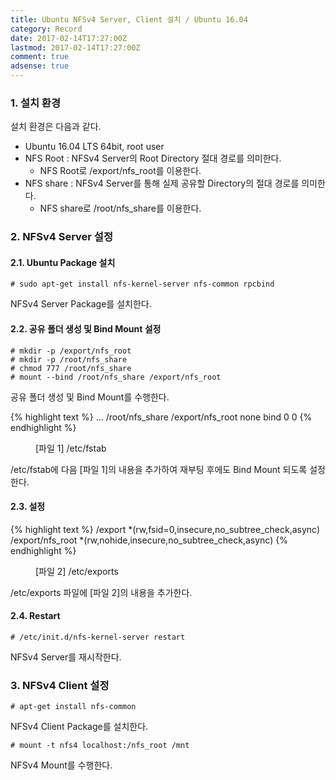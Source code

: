 ```yaml
---
title: Ubuntu NFSv4 Server, Client 설치 / Ubuntu 16.04
category: Record
date: 2017-02-14T17:27:00Z
lastmod: 2017-02-14T17:27:00Z
comment: true
adsense: true
---
```


### 1. 설치 환경

설치 환경은 다음과 같다.
* Ubuntu 16.04 LTS 64bit, root user
* NFS Root : NFSv4 Server의 Root Directory 절대 경로를 의미한다.
  * NFS Root로 /export/nfs_root를 이용한다.
* NFS share : NFSv4 Server를 통해 실제 공유할 Directory의 절대 경로를 의미한다.
  * NFS share로 /root/nfs_share를 이용한다.

### 2. NFSv4 Server 설정

#### 2.1. Ubuntu Package 설치

~~~
# sudo apt-get install nfs-kernel-server nfs-common rpcbind
~~~

NFSv4 Server Package를 설치한다.

#### 2.2. 공유 폴더 생성 및 Bind Mount 설정

~~~
# mkdir -p /export/nfs_root
# mkdir -p /root/nfs_share
# chmod 777 /root/nfs_share
# mount --bind /root/nfs_share /export/nfs_root
~~~

공유 폴더 생성 및 Bind Mount를 수행한다.

{% highlight text %}
...
/root/nfs_share /export/nfs_root none bind  0  0
{% endhighlight %}
<figure>
<figcaption class="caption">[파일 1] /etc/fstab</figcaption>
</figure>

/etc/fstab에 다음 [파일 1]의 내용을 추가하여 재부팅 후에도 Bind Mount 되도록 설정한다.

#### 2.3. 설정

{% highlight text %}
/export               *(rw,fsid=0,insecure,no_subtree_check,async)
/export/nfs_root      *(rw,nohide,insecure,no_subtree_check,async)
{% endhighlight %}
<figure>
<figcaption class="caption">[파일 2] /etc/exports</figcaption>
</figure>

/etc/exports 파일에 [파일 2]의 내용을 추가한다.

#### 2.4. Restart

~~~
# /etc/init.d/nfs-kernel-server restart
~~~

NFSv4 Server를 재시작한다.

### 3. NFSv4 Client 설정

~~~
# apt-get install nfs-common
~~~

NFSv4 Client Package를 설치한다.

~~~
# mount -t nfs4 localhost:/nfs_root /mnt
~~~

NFSv4 Mount를 수행한다.
